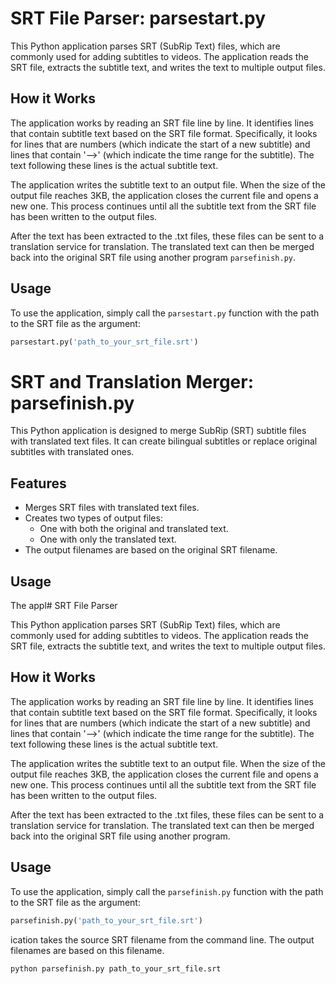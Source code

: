 # SRT File Parser: parsestart.py

This Python application parses SRT (SubRip Text) files, which are commonly used for adding subtitles to videos. The application reads the SRT file, extracts the subtitle text, and writes the text to multiple output files.

## How it Works

The application works by reading an SRT file line by line. It identifies lines that contain subtitle text based on the SRT file format. Specifically, it looks for lines that are numbers (which indicate the start of a new subtitle) and lines that contain '-->' (which indicate the time range for the subtitle). The text following these lines is the actual subtitle text.

The application writes the subtitle text to an output file. When the size of the output file reaches 3KB, the application closes the current file and opens a new one. This process continues until all the subtitle text from the SRT file has been written to the output files.

After the text has been extracted to the .txt files, these files can be sent to a translation service for translation. The translated text can then be merged back into the original SRT file using another program `parsefinish.py`.

## Usage

To use the application, simply call the `parsestart.py` function with the path to the SRT file as the argument:

```python
parsestart.py('path_to_your_srt_file.srt')
```


# SRT and Translation Merger: parsefinish.py

This Python application is designed to merge SubRip (SRT) subtitle files with translated text files. It can create bilingual subtitles or replace original subtitles with translated ones.

## Features

- Merges SRT files with translated text files.
- Creates two types of output files:
  - One with both the original and translated text.
  - One with only the translated text.
- The output filenames are based on the original SRT filename.

## Usage

The appl# SRT File Parser

This Python application parses SRT (SubRip Text) files, which are commonly used for adding subtitles to videos. The application reads the SRT file, extracts the subtitle text, and writes the text to multiple output files.

## How it Works

The application works by reading an SRT file line by line. It identifies lines that contain subtitle text based on the SRT file format. Specifically, it looks for lines that are numbers (which indicate the start of a new subtitle) and lines that contain '-->' (which indicate the time range for the subtitle). The text following these lines is the actual subtitle text.

The application writes the subtitle text to an output file. When the size of the output file reaches 3KB, the application closes the current file and opens a new one. This process continues until all the subtitle text from the SRT file has been written to the output files.

After the text has been extracted to the .txt files, these files can be sent to a translation service for translation. The translated text can then be merged back into the original SRT file using another program.

## Usage

To use the application, simply call the `parsefinish.py` function with the path to the SRT file as the argument:

```python
parsefinish.py('path_to_your_srt_file.srt')
```
ication takes the source SRT filename from the command line. The output filenames are based on this filename.

```bash
python parsefinish.py path_to_your_srt_file.srt
```
